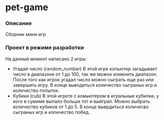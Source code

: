 # pet-game

### Описание
Сборник мини игр

### Проект в режиме разработки
На данный момент написано 2 игры:
* Угадай число (random_number)
В этой игре копьютер загадывает число в диапазоне от 1 до 100, так же можно изменить диапазон. После того как игрок угадал число можно сыграть еще раз или завершить игру. В конце выводиться количество сыграных игр и количество попыток.
* Кубики (cub)
В этой игрете с комьютером в игральные кубилки, у кого в сумиме выпало больше тот и выйграл. Можно выбрать количество кубиков от 1 до 5. В конце выврдиться количесво сыграных игр и количество побед.
